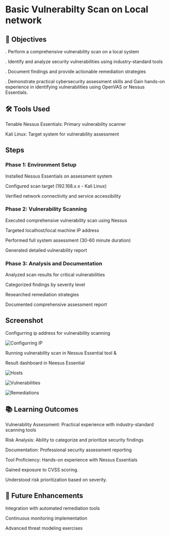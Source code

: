 # Basic Vulnerabilty Scan on Local network

## 🎯 Objectives

 . Perform a comprehensive vulnerability scan on a local system
 
 . Identify and analyze security vulnerabilities using industry-standard tools
 
 . Document findings and provide actionable remediation strategies
 
 . Demonstrate practical cybersecurity assessment skills and Gain hands-on experience in identifying vulnerabilities using OpenVAS or Nessus Essentials.

## 🛠️ Tools Used

Tenable Nessus Essentials: Primary vulnerability scanner

Kali Linux: Target system for vulnerability assessment

## Steps

### Phase 1: Environment Setup

Installed Nessus Essentials on assessment system

Configured scan target (192.168.x.x - Kali Linux)

Verified network connectivity and service accessibility


### Phase 2: Vulnerability Scanning

Executed comprehensive vulnerability scan using Nessus

Targeted localhost/local machine IP address

Performed full system assessment (30-60 minute duration)

Generated detailed vulnerability report


### Phase 3: Analysis and Documentation

Analyzed scan results for critical vulnerabilities

Categorized findings by severity level

Researched remediation strategies

Documented comprehensive assessment report

## Screenshot

Configurring ip address for vulnerability scanning

![Configurring IP](https://github.com/user-attachments/assets/f18116e0-018d-4ec7-aef9-b9be6c87f718)


Running vulnerability scan in Nessus Essential tool &

Result dashboard in Neesus Essential


![Hosts](https://github.com/user-attachments/assets/bfc1a907-b177-4d2d-b52a-736d5e5c4c7f)

![Vulnerabilities](https://github.com/user-attachments/assets/733f6897-1cc2-4e3e-965e-ea7f5bd58475)

![Remediations](https://github.com/user-attachments/assets/880a8613-44a2-4cc1-bf53-1e6bd7b3b393)



## 📚 Learning Outcomes

Vulnerability Assessment: Practical experience with industry-standard scanning tools

Risk Analysis: Ability to categorize and prioritize security findings

Documentation: Professional security assessment reporting

Tool Proficiency: Hands-on experience with Nessus Essentials

Gained exposure to CVSS scoring.

Understood risk prioritization based on severity.

## 🚀 Future Enhancements

Integration with automated remediation tools

Continuous monitoring implementation

Advanced threat modeling exercises
